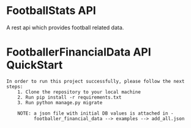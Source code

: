 # FootballStats API
A rest api which provides football related data.

# FootballerFinancialData API QuickStart
    In order to run this project successfully, please follow the next steps:
        1. Clone the repository to your local machine
        2. Run pip install -r requirements.txt
        3. Run python manage.py migrate

        NOTE: a json file with initial DB values is attached in -  
              footballer_financial_data --> examples --> add_all.json